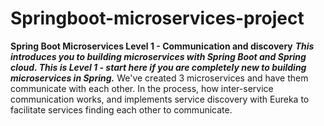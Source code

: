 # Springboot-microservices-project
**Spring Boot Microservices Level 1 - Communication and discovery**
***This introduces you to building microservices with Spring Boot and Spring cloud. 
This is Level 1 - start here if you are completely new to building microservices in Spring.***
We've created 3 microservices and have them communicate with each other. 
In the process, how inter-service communication works, and implements service discovery with Eureka to facilitate services finding each other to communicate.
